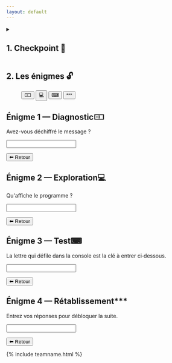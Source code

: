 ```yaml
---
layout: default
---
```

<details class="card">
    <summary><h2>1. Checkpoint <span class="right">🧰</span></h2></summary>
    <p>Agents du numérique,</p>
    <p>Vérifiez que vous avez :<br>
    <input type='checkbox'> 1 PC <br>
    <input type='checkbox'> 1 Micro:bit + câble<br>
    <input type='checkbox'> Des enveloppes avec fiche + QR
    </p>
</details>
<section class="card" id="enigmes">
  <h2>2. Les énigmes <span class="right">🔓</span></h2>
  <menu>
    <button class="enigme-btn" data-target="binaire" title="1">&#127032;</button>
    <button class="enigme-btn" data-target="python" title="2">💻</button>
    <button class="enigme-btn" data-target="microbit" title="3">&#9000;</button>
    <button class="enigme-btn" data-target="final" title="4">***</button>
  </menu>
</section>

<section class="card enigme hidden" id="binaire">
  <h2>Énigme 1 — Diagnostic<span class="right">&#127032;</span></h2>
  <p>Avez-vous déchiffré le message ?</p>
  <input type="text" />
    <p class="feedback muted"></p>
  <button class="back-btn">⬅ Retour</button>
</section>

<section class="card enigme hidden" id="python">
  <h2>Énigme 2 — Exploration<span class="right">💻</span></h2>
  <p>Qu'affiche le programme ?</p>
  <input type="text" />
    <p class="feedback muted"></p>
  <button class="back-btn">⬅ Retour</button>
</section>

<section class="card enigme hidden" id="microbit">
  <h2>Énigme 3 — Test<span class="right">&#9000;</span></h2>
  <p>La lettre qui défile dans la console est la clé à entrer ci‑dessous.</p>
  <input type="text" />
    <p class="feedback muted"></p>
  <button class="back-btn">⬅ Retour</button>
</section>

<section class="card enigme hidden" id="final">
  <h2>Énigme 4 — Rétablissement<span class="right">***</span></h2>
  <p>Entrez vos réponses pour débloquer la suite.</p>
  <input type="text" />
    <p class="feedback muted"></p>
  <button class="back-btn">⬅ Retour</button>
</section>

{% include teamname.html %}
<script src="{{ site.baseurl }}/assets/js/sounds.js"></script>
<script src="{{ site.baseurl }}/assets/js/timer.js"></script>
<script src="{{ site.baseurl }}/assets/js/teamName.js"></script>
<script src="{{ site.baseurl }}/assets/js/enigmesDisplay.js"></script>
<script src="{{ site.baseurl }}/assets/js/fl4g.js"></script>